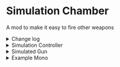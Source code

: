 # Simulation Chamber

A mod to make it easy to fire other weapons

<details>
<summary>Change log</summary>
----
### v0.0.0
- Initial Release

</details>

<details>
<summary>Simulation Controller</summary>
### CreateNewSimulationWeapon()
```cs
SimulatedGun CreateNewSimulationWeapon()
```
#### Description
Creates a `SimulatedGun` for usage.
</details>

<details>
<summary>Simulated Gun</summary>
### SimulatedAttack()
```cs
bool SimulatedAttack(int playerID, Vector3 spawnPos, Vector3 shootAngle, float charge, float damageM, Transform followTransform = null, bool useTransformForward = false)
```
#### Description
Fires the `SimulatedGun`.

#### Parameters
 - *int* `playerID` the playerID of the player that is attacking.
 - *Vector3* `spawnPos` the spawnPosition of the attack.
 - *Vector3* `shootAngle` the angle of the attack.
 - *float* `charge` the charge of the attack. Only matters if `Gun::useCharge` is true and GunChargePatch is installed.
 - *float* `damageM` the damage multiplier of the attack.
 - *Transform* `followTransform` an optional transform to use for the attacks. Useful if the gun has bursts and you want it to move with an object while firing.
 - *bool* `useTransformForward` requires followTransform to be set. Optional parameter to use the `followTransform`'s forward vector for the firing angle.

#### Example Usage
```CSHARP
xGun.SimulatedAttack(this.player.playerID, new Vector3(obj.transform.position.x * -1f, obj.transform.position.y, 0), new Vector3(player.data.input.aimDirection.x * -1f, player.data.input.aimDirection.y, 0), 1f, 1);
```

### CopyGunStatsExceptActions()
```cs
void CopyGunStatsExceptActions(Gun copyFromGun)
```
#### Description
Copies the stats from a gun onto the simulated gun with the exception of actions.

#### Parameters
 - *Gun* `copyFromGun`

#### Example Usage
```CSHARP
yGun.CopyGunStatsExceptActions(this.gun);
```

### CopyShootProjectileAction()
```cs
void CopyShootProjectileAction(Gun copyFromGun)
```
#### Description
Copies the shootPojectileAction from a gun onto the simulated gun as a distinct stack of its delegates.

#### Parameters
 - *Gun* `copyFromGun`

#### Example Usage
```CSHARP
yGun.CopyShootProjectileAction(this.gun);
```

### CopyAttackAction()
```cs
void CopyAttackAction(Gun copyFromGun)
```
#### Description
Copies the attack action from a gun onto the simulated gun as a distinct stack of its delegates.

#### Parameters
 - *Gun* `copyFromGun`

#### Example Usage
```CSHARP
xGun.CopyAttackAction(this.gun);
```
</details>

<details>
<summary>Example Mono</summary>
A mono included in the library for the purposes of doing this.

```cs
/// <summary>
/// A mono for the purposes of explaining how the mod works.
/// </summary>
public class MirrorSimulation : MonoBehaviour
{
    Player player;
    Gun gun;

    // A list of guns created for this mono saved here.
    // Ideally you'll make a pool of guns for your mod to use.
    public static SimulatedGun[] savedGuns = new SimulatedGun[2];

    public void Start()
    {
        // Get Player
        this.player = this.GetComponentInParent<Player>();
        // Get Gun
        this.gun = this.player.data.weaponHandler.gun;
        // Hook up our action.
        this.gun.ShootPojectileAction += this.OnShootProjectileAction;

        // Checks to see if we have a saved gun already, if not, we make one.
        if (savedGuns[0] == null)
        {
            savedGuns[0] = SimulationController.CreateNewSimulationWeapon();
        }

        // Checks to see if we have a second saved gun already, if not, we make one.
        if (savedGuns[1] == null)
        {
            savedGuns[1] = SimulationController.CreateNewSimulationWeapon();
        }
    }

    public void OnShootProjectileAction(GameObject obj)
    {
        /*************************************************************************
        **************************************************************************
        *** Here's where we sync our guns so that people see the same effect when
        *** the guns are shot.
        **************************************************************************
        *************************************************************************/

        // We get our first gun that we made earlier
        // We're going to be using this as our gun for mirroring across the y-axis
        SimulatedGun xGun = savedGuns[0];  
            
        // We copy over our gun stats, including actions, so that it's pretty much a copy of our gun.
        // Note, the methods for copying actions actually create separate instances of those actions
        xGun.CopyGunStatsExceptActions(this.gun);
        xGun.CopyAttackAction(this.gun);
        xGun.CopyShootProjectileAction(this.gun);

        // Since we created a separate instance of our shootprojectile action, we can safely remove this action
        // to avoid our simulated gun from triggering it as well.
        //
        // If we had simply done `xGun.ShootPojectileAction = this.gun.ShootPojectileAction;` this would have also
        // removed the action from `this.gun.ShootPojectileAction`.
        xGun.ShootPojectileAction -= this.OnShootProjectileAction;

        // We only want to fire 1 bullet per bullet, since we're mirroring our attacks.
        xGun.numberOfProjectiles = 1;
        xGun.bursts = 0;
        xGun.spread = 0f;
        xGun.evenSpread = 0f;

        // Our second gun is used to mirror about the y-axis
        // We use this gun since we want to have different values on our y than our x.
        SimulatedGun yGun = savedGuns[1];

        // Copy actions like before
        yGun.CopyGunStatsExceptActions(this.gun);
        yGun.CopyAttackAction(this.gun);
        yGun.CopyShootProjectileAction(this.gun);
        yGun.ShootPojectileAction -= this.OnShootProjectileAction;

        // We invert gravity this time though, so it looks like our bullets are mirroring each other
        yGun.numberOfProjectiles = 1;
        yGun.bursts = 0;
        yGun.spread = 0f;
        yGun.evenSpread = 0f;
        yGun.gravity *= -1f;

        /*************************************************************************
        **************************************************************************
        *** We check to see if the player who's shooting is that player, otherwise
        *** we'll end up firing a simulation gun for each player in the game.
        **************************************************************************
        *************************************************************************/
        if (!(player.data.view.IsMine || PhotonNetwork.OfflineMode))
        {
            return;
        }

        // Fires our gun that's mirrored across the y-axis, so we invert our x position and shoot angle.
        xGun.SimulatedAttack(this.player.playerID, new Vector3(obj.transform.position.x * -1f, obj.transform.position.y, 0), new Vector3(player.data.input.aimDirection.x * -1f, player.data.input.aimDirection.y, 0), 1f, 1);
        // Fires our gun that's mirrored across the x axis, inverting our y position and shoot angle.
        yGun.SimulatedAttack(this.player.playerID, new Vector3(obj.transform.position.x, obj.transform.position.y * -1f, 0), new Vector3(player.data.input.aimDirection.x, player.data.input.aimDirection.y * -1f, 0), 1f, 1);
        // Fires our gun that's mirrored across the x-axis, inverting our x and y position and shoot angle.
        yGun.SimulatedAttack(this.player.playerID, new Vector3(obj.transform.position.x * -1f, obj.transform.position.y * -1f, 0), new Vector3(player.data.input.aimDirection.x * -1f, player.data.input.aimDirection.y * -1f, 0), 1f, 1);
    }

    public void OnDestroy()
    {
        // Remove our action when the mono is removed
        gun.ShootPojectileAction -= OnShootProjectileAction;
    }
}
```
</details>